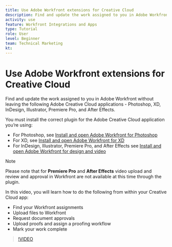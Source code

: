```yaml
---
title: Use Adobe Workfront extensions for Creative Cloud
description: Find and update the work assigned to you in Adobe Workfront without leaving the following Adobe Creative Cloud applications - Photoshop, XD, InDesign, Illustrator, Premiere Pro, and After Effects
activity: use
feature: Workfront Integrations and Apps
type: Tutorial
role: User
level: Beginner
team: Technical Marketing
kt: 
---
```

# Use Adobe Workfront extensions for Creative Cloud

Find and update the work assigned to you in Adobe Workfront without leaving the following Adobe Creative Cloud applications - Photoshop, XD, InDesign, Illustrator, Premiere Pro, and After Effects.

You must install the correct plugin for the Adobe Creative Cloud application you’re using:

* For Photoshop, see [Install and open Adobe Workfront for Photoshop](https://experienceleague.adobe.com/docs/workfront/using/adobe-workfront-integrations/workfront-for-creative-cloud/install-wf-cc/wf-cc-install-ps.html?)
* For XD, see [Install and open Adobe Workfront for XD](https://experienceleague.adobe.com/docs/workfront/using/adobe-workfront-integrations/workfront-for-creative-cloud/install-wf-cc/wf-adobe-xd-install.html?)
* For InDesign, Illustrator, Premiere Pro, and After Effects see [Install and open Adobe Workfront for design and video](https://experienceleague.adobe.com/docs/workfront/using/adobe-workfront-integrations/workfront-for-creative-cloud/install-wf-cc/wf-install-cc.html?)

>[!NOTE]
>
>Please note that for **Premiere Pro** and **After Effects** video upload and review and approval in Workfront are not available at this time through the plugin.


In this video, you will learn how to do the following from within your Creative Cloud app:

* Find your Workfront assignments 
* Upload files to Workfront
* Request document approvals
* Upload proofs and assign a proofing workflow
* Mark your work complete

>[!VIDEO](https://video.tv.adobe.com/v/3415452/?quality=12)

